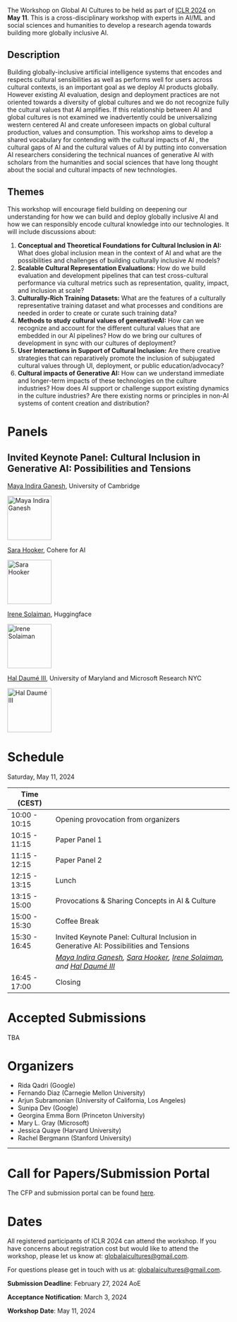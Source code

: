 The Workshop on Global AI Cultures to be held as part of [ICLR 2024](https://iclr.cc/Conferences/2024) on **May 11**. This is a cross-disciplinary workshop with experts in AI/ML and social sciences and humanities to develop a research agenda towards building more globally inclusive AI.


## Description

Building globally-inclusive artificial intelligence systems that encodes and respects cultural sensibilities as well as performs well for users across cultural contexts, is an important goal as we deploy AI products globally. However existing AI evaluation, design and deployment practices are not oriented towards a diversity of global cultures and we do not recognize fully the cultural values that AI amplifies. If this relationship between AI and  global cultures is not examined we inadvertently could be universalizing western centered AI and create unforeseen impacts on global cultural production, values and consumption.  This workshop aims to develop a shared vocabulary for contending with the cultural impacts of AI , the cultural gaps of AI and the cultural values of AI by putting into conversation AI researchers considering the technical nuances of generative AI with scholars from the humanities and social sciences that have long thought about the social and cultural impacts of new technologies.  


## Themes
This workshop will encourage field building on deepening our understanding for how we can build and deploy globally inclusive AI and how we can responsibly encode cultural knowledge into our technologies.   It will include discussions about:

1. **Conceptual and Theoretical Foundations for Cultural Inclusion in AI:**  What does global inclusion mean in the context of AI and what are the possibilities and challenges of  building culturally inclusive AI models?  
2. **Scalable Cultural Representation Evaluations:** How do we build evaluation and development pipelines that can test cross-cultural performance via cultural metrics such as representation, quality, impact, and inclusion at scale?  
3. **Culturally-Rich Training Datasets:** What are the features of a culturally representative training dataset and what processes and conditions are needed in order to create or curate such training data?
4. **Methods to study cultural values of generativeAI:** How can we recognize and account for the different cultural values that are embedded in our AI pipelines? How do we bring our cultures of development in sync with our cultures of deployment?
5. **User Interactions in Support of Cultural Inclusion:** Are there creative strategies that can reparatively promote the inclusion of subjugated cultural values through UI, deployment, or public education/advocacy?
6. **Cultural impacts of Generative AI:** How can we understand immediate and longer-term impacts of these technologies on the culture industries?  How does AI support or challenge support existing dynamics in the culture industries?  Are there existing norms or principles in non-AI systems of content creation and distribution?

# Panels

## Invited Keynote Panel: Cultural Inclusion in Generative AI: Possibilities and Tensions

[Maya Indira Ganesh](https://bodyofwork.in/), University of Cambridge

<img src="https://www.hughes.cam.ac.uk/wp-content/uploads/2022/07/Photo-1-480x469.jpg" alt="Maya Indira Ganesh" width="100"/>

[Sara Hooker](https://www.sarahooker.me/), Cohere for AI

<img src="https://ml.ucsb.edu/sites/default/files/images/2020-09/Sara%20Hooker.png" alt="Sara Hooker" width="100"/>

[Irene Solaiman](https://www.irenesolaiman.com/), Huggingface

<img src="https://twitter.com/IreneSolaiman/photo" alt="Irene Solaiman" width="100"/>

[Hal Daumé III](https://users.umiacs.umd.edu/~hal/), University of Maryland and Microsoft Research NYC

<img src="https://www.cs.umd.edu/sites/default/files/styles/medium/public/images/userpictures/me-photo.jpg" alt="Hal Daumé III" width="100"/>

# Schedule

Saturday, May 11, 2024

| Time (CEST) | |
| --- | :-- |
| 10:00 - 10:15 | Opening provocation from organizers |
| 10:15 - 11:15  | Paper Panel 1 | 
| 11:15 - 12:15  | Paper Panel 2 | 
| 12:15 - 13:15  | Lunch |
| 13:15 - 15:00  | Provocations & Sharing Concepts in AI & Culture |
| 15:00 - 15:30  | Coffee Break |
| 15:30 - 16:45  | Invited Keynote Panel: Cultural Inclusion in Generative AI: Possibilities and Tensions |
| | *[Maya Indira Ganesh](https://bodyofwork.in/), [Sara Hooker](https://www.sarahooker.me/), [Irene Solaiman](https://www.irenesolaiman.com/), and [Hal Daumé III](https://users.umiacs.umd.edu/~hal/)* |
| 16:45 - 17:00 | Closing |

# Accepted Submissions

TBA

# Organizers

- Rida Qadri (Google)
- Fernando Diaz (Carnegie Mellon University)
- Arjun Subramonian (University of California, Los Angeles)
- Sunipa Dev (Google)
- Georgina Emma Born (Princeton University)
- Mary L. Gray (Microsoft)
- Jessica Quaye (Harvard University)
- Rachel Bergmann (Stanford University)

---

# Call for Papers/Submission Portal

The CFP and submission portal can be found [here](https://globalaicultures.github.io/cfp).

# Dates

All registered participants of ICLR 2024 can attend the workshop. If you have concerns about registration cost but would like to attend the workshop, please let us know at: [globalaicultures@gmail.com](mailto:globalaicultures@gmail.com).

For questions please get in touch with us at: [globalaicultures@gmail.com](mailto:globalaicultures@gmail.com).

**Submission Deadline**: February 27, 2024 AoE

**Acceptance Notification**: March 3, 2024

**Workshop Date**: May 11, 2024
